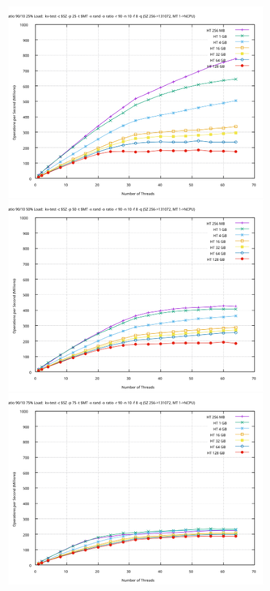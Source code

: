 ![mt_scale_ratio90_25](mt_scale_ratio90_25.svg)
![mt_scale_ratio90_50](mt_scale_ratio90_50.svg)
![mt_scale_ratio90_75](mt_scale_ratio90_75.svg)

